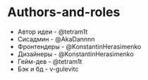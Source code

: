 # Authors-and-roles
* Автор идеи - @tetram1t
* Сисадмин - @AkaDannnn
* Фронтендеры - @KonstantinHerasimenko
* Дизайнеры - @KonstantinHerasimenko
* Гейм-дев - @tetram1t 
* Бэк и бд - v-gulevitc
